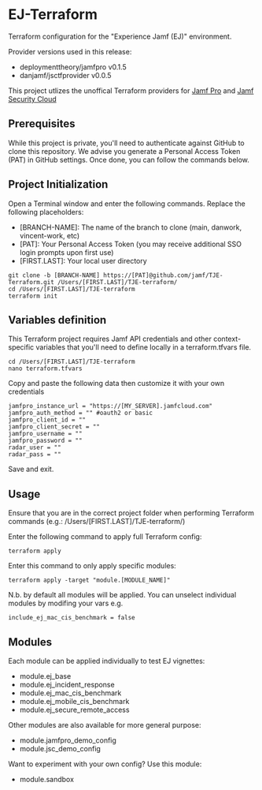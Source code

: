 # EJ-Terraform

Terraform configuration for the "Experience Jamf (EJ)" environment.

Provider versions used in this release:

- deploymenttheory/jamfpro v0.1.5
- danjamf/jsctfprovider v0.0.5

This project utlizes the unoffical Terraform providers for [Jamf Pro](https://registry.terraform.io/providers/deploymenttheory/jamfpro/latest) and [Jamf Security Cloud](https://registry.terraform.io/providers/danjamf/jsctfprovider/latest)

## Prerequisites

While this project is private, you'll need to authenticate against GitHub to clone this repository. We advise you generate a Personal Access Token (PAT) in GitHub settings. Once done, you can follow the commands below.

## Project Initialization

Open a Terminal window and enter the following commands. Replace the following placeholders:

- [BRANCH-NAME]: The name of the branch to clone (main, danwork, vincent-work, etc)
- [PAT]: Your Personal Access Token (you may receive additional SSO login prompts upon first use)
- [FIRST.LAST]: Your local user directory

```
git clone -b [BRANCH-NAME] https://[PAT]@github.com/jamf/TJE-Terraform.git /Users/[FIRST.LAST]/TJE-terraform/
cd /Users/[FIRST.LAST]/TJE-terraform
terraform init
```

## Variables definition

This Terraform project requires Jamf API credentials and other context-specific variables that you'll need to define locally in a terraform.tfvars file.

```
cd /Users/[FIRST.LAST]/TJE-terraform
nano terraform.tfvars
```

Copy and paste the following data then customize it with your own credentials

```
jamfpro_instance_url = "https://[MY_SERVER].jamfcloud.com"
jamfpro_auth_method = "" #oauth2 or basic
jamfpro_client_id = ""
jamfpro_client_secret = ""
jamfpro_username = ""
jamfpro_password = ""
radar_user = ""
radar_pass = ""
```

Save and exit.

## Usage

Ensure that you are in the correct project folder when performing Terraform commands (e.g.: /Users/[FIRST.LAST]/TJE-terraform/)

Enter the following command to apply full Terraform config:

```
terraform apply
```

Enter this command to only apply specific modules:

```
terraform apply -target "module.[MODULE_NAME]"
```

N.b. by default all modules will be applied. You can unselect individual modules by modifing your vars e.g.

```
include_ej_mac_cis_benchmark = false
```

## Modules

Each module can be applied individually to test EJ vignettes:

- module.ej_base
- module.ej_incident_response
- module.ej_mac_cis_benchmark
- module.ej_mobile_cis_benchmark
- module.ej_secure_remote_access

Other modules are also available for more general purpose:

- module.jamfpro_demo_config
- module.jsc_demo_config

Want to experiment with your own config? Use this module:

- module.sandbox
